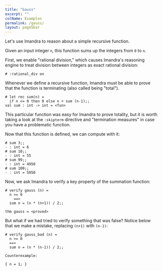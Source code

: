 ```yaml
---
title: "Gauss"
excerpt: ""
colName: Examples
permalink: /gauss/
layout: pageSbar
---
```

Let's use Imandra to reason about a simple recursive function.

Given an input integer ```n```, this function sums up the integers from ```0``` to ```n```.

First, we enable "rational division," which causes Imandra's reasoning engine to treat division between integers as exact rational division:
```
# :rational_div on
```

Whenever we define a recursive function, Imandra must be able to prove that the function is terminating (also called being "total").

```
# let rec sum(n) =
  if n <= 0 then 0 else n + sum (n-1);;
val sum : int -> int = <fun>
```

This particular function was easy for Imandra to prove totality, but it is worth taking a look at the ```:skipterm``` directive and "termination measures" in case you have a problematic function.

Now that this function is defined, we can compute with it:
```
# sum 3;;
- : int = 6
# sum 10;;
- : int = 55
# sum 99;;
- : int = 4950
# sum 100;;
- : int = 5050
```

Now, we ask Imandra to verify a key property of the summation function:
```
# verify gauss (n) =
  n >= 0
    ==>
  sum n = (n * (n+1)) / 2;;

thm gauss = <proved>
```

But what if we had tried to verify something that was false? 
Notice below that we make a mistake, replacing ```(n+1)``` with ```(n-1)```:

```
# verify gauss_bad (n) =
  n >= 0
  ==>
  sum n = (n * (n-1)) / 2;;

Counterexample:

{ n = 1; }
```